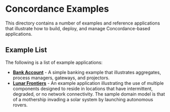 # Concordance Examples
This directory contains a number of examples and reference applications that illustrate how to build, deploy, and manage Concordance-based applications.

## Example List
The following is a list of example applications:

* **[Bank Account](./bankaccount)** - A simple banking example that illustrates aggregates, process managers, gateways, and projectors.
* **[Lunar Frontiers](./lunar_frontiers/)** - An example application illustrating the use of multiple components designed to reside in locations that have intermittent, degraded, or no network connectivity. The sample domain model is that of a mothership invading a solar system by launching autonomous rovers.